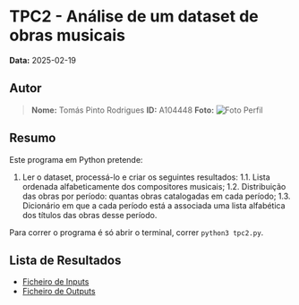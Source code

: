 # TPC2 - Análise de um dataset de obras musicais

**Data:** 2025-02-19

## Autor

> **Nome:** Tomás Pinto Rodrigues
> **ID:** A104448
> **Foto:**
>![Foto Perfil](https://github.com/user-attachments/assets/575cd72e-b849-4e66-a39b-5c8552c4e80e)

## Resumo

Este programa em Python pretende:
1. Ler o dataset, processá-lo e criar os seguintes resultados:
    1.1. Lista ordenada alfabeticamente dos compositores musicais;
    1.2. Distribuição das obras por período: quantas obras catalogadas em cada período;
    1.3. Dicionário em que a cada período está a associada uma lista alfabética dos títulos das obras desse período.

Para correr o programa é só abrir o terminal, correr `python3 tpc2.py`.

## Lista de Resultados

- [Ficheiro de Inputs](obras.csv)  
- [Ficheiro de Outputs](output.txt)  
